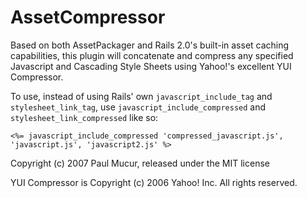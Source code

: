 AssetCompressor
===============

Based on both AssetPackager and Rails 2.0's built-in asset caching capabilities, this plugin
will concatenate and compress any specified Javascript and Cascading Style Sheets using
Yahoo!'s excellent YUI Compressor.

To use, instead of using Rails' own `javascript_include_tag` and `stylesheet_link_tag`,
use `javascript_include_compressed` and `stylesheet_link_compressed` like so:

    <%= javascript_include_compressed 'compressed_javascript.js', 'javascript.js', 'javascript2.js' %>

Copyright (c) 2007 Paul Mucur, released under the MIT license

YUI Compressor is Copyright (c) 2006 Yahoo! Inc. All rights reserved.
